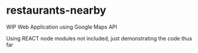 # restaurants-nearby
WIP Web Application using Google Maps API


Using REACT
node modules not included, just demonstrating the code thus far
